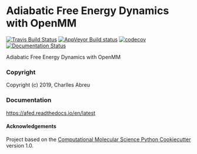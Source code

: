 Adiabatic Free Energy Dynamics with OpenMM
==========================================
[//]: # (Badges)
[![Travis Build Status](https://travis-ci.org/craabreu/afed.png)](https://travis-ci.org/craabreu/afed)
[![AppVeyor Build status](https://ci.appveyor.com/api/projects/status/8p0jxlr3ly3bta06/branch/master?svg=true)](https://ci.appveyor.com/project/craabreu/afed/branch/master)
[![codecov](https://codecov.io/gh/craabreu/afed/branch/master/graph/badge.svg)](https://codecov.io/gh/craabreu/afed/branch/master)
[![Documentation Status](https://readthedocs.org/projects/afed/badge/?style=flat)](https://readthedocs.org/projects/afed)

Adiabatic Free Energy Dynamics with OpenMM

### Copyright

Copyright (c) 2019, Charlles Abreu


### Documentation

<!-- https://atomsmm.readthedocs.io/en/stable -->

https://afed.readthedocs.io/en/latest

#### Acknowledgements

Project based on the
[Computational Molecular Science Python Cookiecutter](https://github.com/molssi/cookiecutter-cms) version 1.0.
